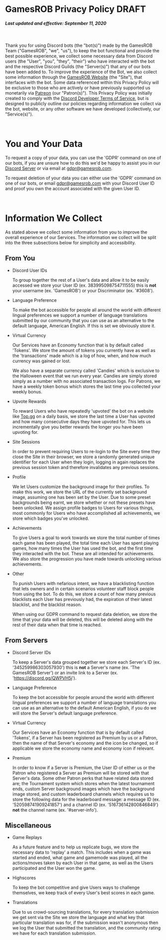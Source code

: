 # GamesROB Privacy Policy **DRAFT**
##### *Last updated and effective: September 11, 2020*

<br>

Thank you for using Discord bots (the "bot(s)") made by the GamesROB Team ("GamesROB", "we", "us"), to keep the bot functional and provide the best possible experience, we collect some necessary data from Discord users (the "User", "you", "they", "their") who have interacted with the bot and the respective Discord Guilds (the "Server(s)") that any of our bots have been added to. To improve the experience of the Bot, we also collect some information through the [GamesROB Website](https://gamesrob.com) (the "Site"), that interfaces with the bot. Some data referenced within this Privacy Policy will be exclusive to those who are actively or have previously supported us monetarily via [Patreon](https://patreon.com/gamesrob) (our "Patron(s)"). This Privacy Policy was initially created to comply with the [Discord Developer Terms of Service](https://discord.dev/legal), but is designed to publicly outline our policies regarding information we collect via the bot, website, or any other software we have developed (collectively, our "Service(s)").

<br>

# You and Your Data
To request a copy of your data, you can use the 'GDPR' command on one of our bots, if you are unsure how to do this we'd be happy to assist you in our [Discord Server]() or via email at [gdpr@gamesrob.com](mailto:gdpr@gamesrob.com).

To request deletion of your data you can either use the 'GDPR' command on one of our bots, or email [gdpr@gamesrob.com](mailto:gdpr@gamesrob.com) with your Discord User ID and proof you own the account associated with the given User ID.

<br>

# Information We Collect
As stated above we collect some information from you to improve the overall experience of our Services. The information we collect will be split into the three subsections below for simplicity and accessibility.

## From You

- Discord User IDs

  To group together the rest of a User's data and allow it to be easily accessed we store your User ID (ex. 383995098754711555) this is **not** your username (ex. 'GamesROB') or your Discriminator (ex. '#3608').

- Language Preference

  To make the bot accessible for people all around the world with different lingual preferences we support a number of language translations submitted by our community that you can use as an alternative to the default language, American English. If this is set we obviously store it.

- Virtual Currency

  Our Services have an Economy function that is by default called 'Tokens'. We store the amount of tokens you currently have as well as the 'transactions' made which is a log of how, when, and how much currency was gained or lost.

  We also have a separate currency called 'Candies' which is exclusive to the Halloween event that we run every year. Candies are simply stored simply as a number with no associated transaction logs. For Patrons, we have a weekly token bonus which stores the last time you collected your weekly bonus.

- Upvote Rewards

  To reward Users who have repeatedly 'upvoted' the bot on a website like [Top.gg](https://top.gg/bot/gamesrob) on a daily basis, we store the last time a User has upvoted and how many consecutive days they have upvoted for. This lets us incrementally give you better rewards the longer you have been upvoting for.

- Site Sessions

  In order to prevent requiring Users to re-login to the Site every time they close the Site in their browser, we store a randomly generated unique identifier for each User when they login, logging in again replaces the previous session token and therefore invalidates any previous sessions.

- Profile

  We let Users customize the background image for their profiles. To make this work, we store the URL of the currently set background image, assuming one has been set by the User. Due to some preset backgrounds being earnt, we store whether or not these presets have been unlocked. We assign profile badges to Users for various things, most commonly for Users who have accomplished all achievements, we store which badges you've unlocked.

- Achievements

  To give Users a goal to work towards we store the total number of times each game has been played, the total time each User has spent playing games, how many times the User has used the bot, and the first time they interacted with the bot. These are all intended for achievements. We also store the progression you have made towards unlocking various achievements.

- Other

  To punish Users with nefarious intent, we have a blacklisting function that lets owners and in certain scenarios volunteer staff block people from using the bot. To do this, we store a count of how many previous blacklists each User has previously had, the expiration of their latest blacklist, and the blacklist reason. 

  When using our GDPR command to request data deletion, we store the time that your data will be deleted, this will be deleted along with the rest of their data when that time is reached.

## From Servers

- Discord Server IDs

  To keep a Server's data grouped together we store each Server's ID (ex. '345259986303057930') this is **not** a Server's name (ex. 'The GamesROB Server') or an invite link to a Server (ex. 'https://discord.gg/QWPVH5j').

- Language Preference

  To keep the bot accessible for people around the world with different lingual preferences we support a number of language translations you can use as an alternative to the default American English, if you do we will store the Server's default language preference.

- Virtual Currency

  Our Services have an Economy function that is by default called 'Tokens', if a Server has been registered as Premium by us or a Patron, then the name of that Server's economy and the icon be changed, so if applicable we store the economy name and economy icon if relevant.

- Premium

  In order to know if a Server is Premium, the User ID of either us or the Patron who registered a Server as Premium will be stored with that Server's data. Some other Patron perks that have related data stored are; the Tournament system which stores when the latest tournament ends, custom Server background images which have the background image stored, and custom leaderboard channels which requires us to store the following data for the leaderboard message: a message ID (ex. '520598741909241857') and a channel ID (ex. '516736142800846849') **not** the channel name (ex. '#server-info'). 

## Miscellaneous 

- Game Replays

  As a future feature and to help us replicate bugs, we store the necessary data to 'replay' a match. This includes when a game was started and ended, what game and gamemode was played, all the actions/moves taken by each User in that game, as well as the Users participated and the User won the game.

- Highscores

  To keep the bot competitive and give Users ways to challenge themselves, we keep track of every User's best scores in each game.  

- Translations

  Due to us crowd-sourcing translations, for every translation submission we get sent via the Site we store the language and what key that particular translation was for, if the submission wasn't anonymous then we log the User that submitted the translation, and the community rating we have for each translation submission.
